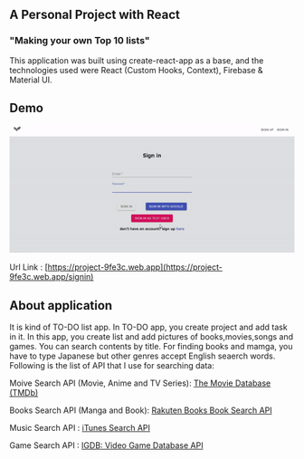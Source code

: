 ## A Personal Project with React

### "Making your own Top 10 lists"  

This application was built using create-react-app as a base, and the technologies used were React (Custom Hooks, Context), Firebase & Material UI.

## Demo


![Application Demo](demo/demo.gif)

Url Link : [https://project-9fe3c.web.app](https://project-9fe3c.web.app/signin)


## About application
It is kind of TO-DO list app. In TO-DO app, you create project and add task in it. In this app, you create list and add pictures of books,movies,songs and games.
You can search contents by title. For finding books and mamga, you have to type Japanese but other genres accept English seaerch words. Following is the list of API that I use for searching data:

Moive Search API (Movie, Anime and TV Series): [The Movie Database (TMDb)](https://developers.themoviedb.org/3/search/search-movies)

Books Search API (Manga and Book): [Rakuten Books Book Search API](https://webservice.rakuten.co.jp/api/booksbooksearch/)

Music Search API : [iTunes Search API](https://affiliate.itunes.apple.com/resources/documentation/itunes-store-web-service-search-api/)

Game Search API : [
IGDB: Video Game Database API](https://www.igdb.com/api)
